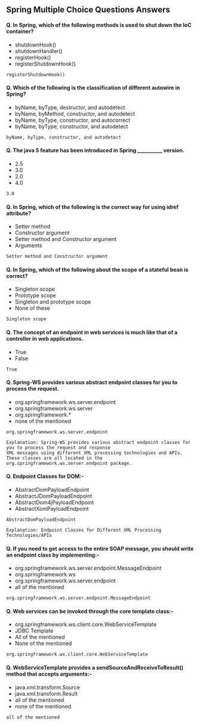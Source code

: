 ## Spring Multiple Choice Questions Answers


#### Q. In Spring, which of the following methods is used to shut down the IoC container?
* shutdownHook()
* shutdownHandler()
* registerHook()
* registerShutdownHook()
```
registerShutdownHook()
```
#### Q. Which of the following is the classification of different autowire in Spring?
* byName, byType, destructor, and autodetect
* byName, byMethod, constructor, and autodetect
* byName, byType, constructor, and autocorrect
* byName, byType, constructor, and autodetect 
```
byName, byType, constructor, and autodetect 
```
#### Q. The java 5 feature has been introduced in Spring __________ version.
* 2.5
* 3.0
* 2.0
* 4.0
```
3.0
```
#### Q. In Spring, which of the following is the correct way for using idref attribute?
* Setter method
* Constructor argument
* Setter method and Constructor argument
* Arguments
```
Setter method and Constructor argument
```
#### Q. In Spring, which of the following about the scope of a stateful bean is correct?
* Singleton scope
* Prototype scope
* Singleton and prototype scope
* None of these
```
Singleton scope
```
#### Q. The concept of an endpoint in web services is much like that of a controller in web applications.
* True
* False
```
True
```
#### Q. Spring-WS provides various abstract endpoint classes for you to process the request.
* org.springframework.ws.server.endpoint
* org.springframework.ws.server
* org.springframework.*
* none of the mentioned
```
org.springframework.ws.server.endpoint

Explanation: Spring-WS provides various abstract endpoint classes for you to process the request and response 
XML messages using different XML processing technologies and APIs. These classes are all located in the
org.springframework.ws.server.endpoint package.
```
#### Q. Endpoint Classes for DOM:-
* AbstractDomPayloadEndpoint
* AbstractJDomPayloadEndpoint
* AbstractDom4jPayloadEndpoint
* AbstractXomPayloadEndpoint
```
AbstractDomPayloadEndpoint

Explanation: Endpoint Classes for Different XML Processing Technologies/APIs
```
#### Q. If you need to get access to the entire SOAP message, you should write an endpoint class by implementing:-
* org.springframework.ws.server.endpoint.MessageEndpoint
* org.springframework.ws
* org.springframework.ws.server.endpoint
* all of the mentioned
```
org.springframework.ws.server.endpoint.MessageEndpoint
```
#### Q. Web services can be invoked through the core template class:-
* org.springframework.ws.client.core.WebServiceTemplate
* JDBC Template
* All of the mentioned
* None of the mentioned
```
org.springframework.ws.client.core.WebServiceTemplate
```
#### Q. WebServiceTemplate provides a sendSourceAndReceiveToResult() method that accepts arguments:-
* java.xml.transform.Source
* java.xml.transform.Result
* all of the mentioned
* none of the mentioned
```
all of the mentioned
```

